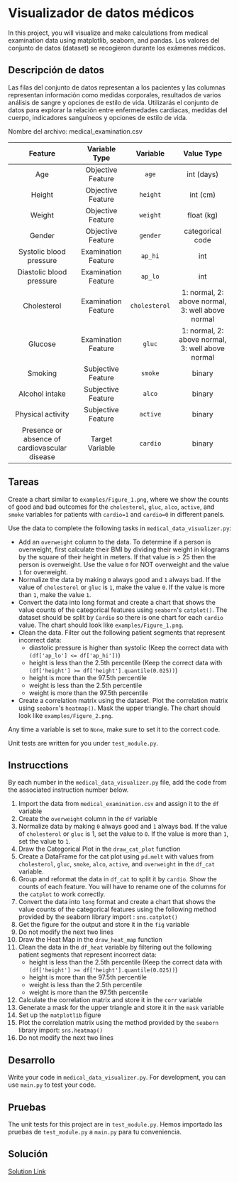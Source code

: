 # Visualizador de datos médicos

In this project, you will visualize and make calculations from medical examination data using matplotlib, seaborn, and pandas. Los valores del conjunto de datos (dataset) se recogieron durante los exámenes médicos.

## Descripción de datos
Las filas del conjunto de datos representan a los pacientes y las columnas representan información como medidas corporales, resultados de varios análisis de sangre y opciones de estilo de vida. Utilizarás el conjunto de datos para explorar la relación entre enfermedades cardiacas, medidas del cuerpo, indicadores sanguíneos y opciones de estilo de vida.

Nombre del archivo: medical_examination.csv

<table>
<thead>
<tr>
<th align="center">Feature</th>
<th align="center">Variable Type</th>
<th align="center">Variable</th>
<th align="center">Value Type</th>
</tr>
</thead>
<tbody>
<tr>
<td align="center">Age</td>
<td align="center">Objective Feature</td>
<td align="center"><code>age</code></td>
<td align="center">int (days)</td>
</tr>
<tr>
<td align="center">Height</td>
<td align="center">Objective Feature</td>
<td align="center"><code>height</code></td>
<td align="center">int (cm)</td>
</tr>
<tr>
<td align="center">Weight</td>
<td align="center">Objective Feature</td>
<td align="center"><code>weight</code></td>
<td align="center">float (kg)</td>
</tr>
<tr>
<td align="center">Gender</td>
<td align="center">Objective Feature</td>
<td align="center"><code>gender</code></td>
<td align="center">categorical code</td>
</tr>
<tr>
<td align="center">Systolic blood pressure</td>
<td align="center">Examination Feature</td>
<td align="center"><code>ap_hi</code></td>
<td align="center">int</td>
</tr>
<tr>
<td align="center">Diastolic blood pressure</td>
<td align="center">Examination Feature</td>
<td align="center"><code>ap_lo</code></td>
<td align="center">int</td>
</tr>
<tr>
<td align="center">Cholesterol</td>
<td align="center">Examination Feature</td>
<td align="center"><code>cholesterol</code></td>
<td align="center">1: normal, 2: above normal, 3: well above normal</td>
</tr>
<tr>
<td align="center">Glucose</td>
<td align="center">Examination Feature</td>
<td align="center"><code>gluc</code></td>
<td align="center">1: normal, 2: above normal, 3: well above normal</td>
</tr>
<tr>
<td align="center">Smoking</td>
<td align="center">Subjective Feature</td>
<td align="center"><code>smoke</code></td>
<td align="center">binary</td>
</tr>
<tr>
<td align="center">Alcohol intake</td>
<td align="center">Subjective Feature</td>
<td align="center"><code>alco</code></td>
<td align="center">binary</td>
</tr>
<tr>
<td align="center">Physical activity</td>
<td align="center">Subjective Feature</td>
<td align="center"><code>active</code></td>
<td align="center">binary</td>
</tr>
<tr>
<td align="center">Presence or absence of cardiovascular disease</td>
<td align="center">Target Variable</td>
<td align="center"><code>cardio</code></td>
<td align="center">binary</td>
</tr>
</tbody>
</table>

## Tareas
<p>Create a chart similar to <code>examples/Figure_1.png</code>, where we show the counts of good and bad outcomes for the <code>cholesterol</code>, <code>gluc</code>, <code>alco</code>, <code>active</code>, and <code>smoke</code> variables for patients with <code>cardio=1</code> and <code>cardio=0</code> in different panels.</p>

<p>Use the data to complete the following tasks in <code>medical_data_visualizer.py</code>:</p>

<ul>
<li>Add an <code>overweight</code> column to the data. To determine if a person is overweight, first calculate their BMI by dividing their weight in kilograms by the square of their height in meters. If that value is &gt; 25 then the person is overweight. Use the value <code>0</code> for NOT overweight and the value <code>1</code> for overweight.</li>
<li>Normalize the data by making <code>0</code> always good and <code>1</code> always bad. If the value of <code>cholesterol</code> or <code>gluc</code> is <code>1</code>, make the value <code>0</code>. If the value is more than <code>1</code>, make the value <code>1</code>.</li>
<li>Convert the data into long format and create a chart that shows the value counts of the categorical features using <code>seaborn</code>'s <code>catplot()</code>. The dataset should be split by <code>Cardio</code> so there is one chart for each <code>cardio</code> value. The chart should look like <code>examples/Figure_1.png</code>.</li>
<li>Clean the data. Filter out the following patient segments that represent incorrect data:
<ul>
<li>diastolic pressure is higher than systolic (Keep the correct data with <code>(df['ap_lo'] &lt;= df['ap_hi'])</code>)</li>
<li>height is less than the 2.5th percentile (Keep the correct data with <code>(df['height'] &gt;= df['height'].quantile(0.025))</code>)</li>
<li>height is more than the 97.5th percentile</li>
<li>weight is less than the 2.5th percentile</li>
<li>weight is more than the 97.5th percentile</li>
</ul>
</li>
<li>Create a correlation matrix using the dataset. Plot the correlation matrix using <code>seaborn</code>'s <code>heatmap()</code>. Mask the upper triangle. The chart should look like <code>examples/Figure_2.png</code>.</li>
</ul>

<p>Any time a variable is set to <code>None</code>, make sure to set it to the correct code.</p>

<p>Unit tests are written for you under <code>test_module.py</code>.</p>

## Instrucctions
<p>By each number in the <code>medical_data_visualizer.py</code> file, add the code from the associated instruction number below.</p>

<ol>
<li>Import the data from <code>medical_examination.csv</code> and assign it to the <code>df</code> variable</li>
<li>Create the <code>overweight</code> column in the <code>df</code> variable</li>
<li>Normalize data by making <code>0</code> always good and <code>1</code> always bad. If the value of <code>cholesterol</code> or <code>gluc</code> is 1, set the value to <code>0</code>. If the value is more than <code>1</code>, set the value to <code>1</code>.</li>
<li>Draw the Categorical Plot in the <code>draw_cat_plot</code> function</li>
<li>Create a DataFrame for the cat plot using <code>pd.melt</code> with values from <code>cholesterol</code>, <code>gluc</code>, <code>smoke</code>, <code>alco</code>, <code>active</code>, and <code>overweight</code> in the <code>df_cat</code> variable.</li>
<li>Group and reformat the data in <code>df_cat</code> to split it by <code>cardio</code>. Show the counts of each feature. You will have to rename one of the columns for the <code>catplot</code> to work correctly.</li>
<li>Convert the data into <code>long</code> format and create a chart that shows the value counts of the categorical features using the following method provided by the seaborn library import : <code>sns.catplot()</code></li>
<li>Get the figure for the output and store it in the <code>fig</code> variable</li>
<li>Do not modify the next two lines</li>
<li>Draw the Heat Map in the <code>draw_heat_map</code> function</li>
<li>Clean the data in the <code>df_heat</code> variable by filtering out the following patient segments that represent incorrect data:
<ul>
<li>height is less than the 2.5th percentile (Keep the correct data with <code>(df['height'] &gt;= df['height'].quantile(0.025))</code>)</li>
<li>height is more than the 97.5th percentile</li>
<li>weight is less than the 2.5th percentile</li>
<li>weight is more than the 97.5th percentile</li>
</ul>
</li>
<li>Calculate the correlation matrix and store it in the <code>corr</code> variable</li>
<li>Generate a mask for the upper triangle and store it in the <code>mask</code> variable</li>
<li>Set up the <code>matplotlib</code> figure</li>
<li>Plot the correlation matrix using the method provided by the <code>seaborn</code> library import: <code>sns.heatmap()</code></li>
<li>Do not modify the next two lines</li>
</ol>

## Desarrollo
<p>Write your code in <code>medical_data_visualizer.py</code>. For development, you can use <code>main.py</code> to test your code.</p>

## Pruebas
<p>The unit tests for this project are in <code>test_module.py</code>. Hemos importado las pruebas de <code>test_module.py</code> a <code>main.py</code> para tu conveniencia.</p>

## Solución
[Solution Link](https://github.com/ElJoamy/freeCodeCampPython/tree/main/Visualizador%20de%20datos%20m%C3%A9dicos)